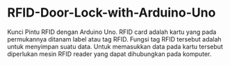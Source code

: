 # RFID-Door-Lock-with-Arduino-Uno
Kunci Pintu RFID dengan Arduino Uno. RFID card  adalah kartu yang pada permukannya ditanam label atau tag RFID. Fungsi tag RFID tersebut adalah untuk menyimpan suatu data. Untuk memasukkan data pada kartu tersebut diperlukan mesin RFID reader yang dapat dihubungkan pada komputer.
